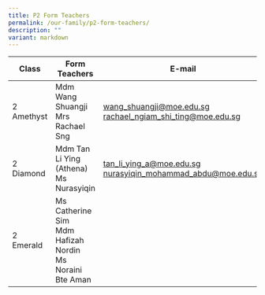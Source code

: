 ```yaml
---
title: P2 Form Teachers
permalink: /our-family/p2-form-teachers/
description: ""
variant: markdown
---
```

| Class | Form Teachers | E-mail |
| -------- | -------- | -------- |
| 2 Amethyst | Mdm Wang Shuangji<br>Mrs Rachael Sng | wang_shuangji@moe.edu.sg<br>rachael_ngiam_shi_ting@moe.edu.sg |
| 2 Diamond | Mdm Tan Li Ying (Athena)<br>Ms Nurasyiqin | tan_li_ying_a@moe.edu.sg<br>nurasyiqin_mohammad_abdu@moe.edu.sg |
| 2 Emerald | Ms Catherine Sim<br>Mdm Hafizah Nordin<br>Ms Noraini Bte Aman